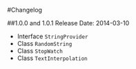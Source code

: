 #Changelog

##1.0.0 and 1.0.1
Release Date: 2014-03-10

- Interface `StringProvider`
- Class `RandomString`- Class `StopWatch`- Class `TextInterpolation`
